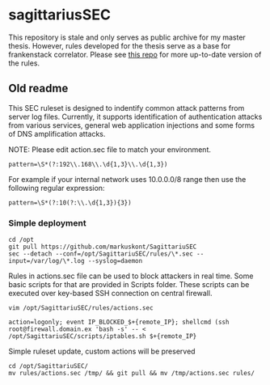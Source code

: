 # sagittariusSEC

This repository is stale and only serves as public archive for my master thesis. However, rules developed for the thesis serve as a base for frankenstack correlator. Please see [this repo](https://github.com/ccdcoe/frankenSEC) for more up-to-date version of the rules.

## Old readme

This SEC ruleset is designed to indentify common attack patterns from server log files. Currently, it supports identification of authentication attacks from various services, general web application injections and some forms of DNS amplification attacks.

NOTE: Please edit action.sec file to match your environment.

```
pattern=\S*(?:192\\.168\\.\d{1,3}\\.\d{1,3})
```
For example if your internal network uses 10.0.0.0/8 range then use the following regular expression:
```
pattern=\S*(?:10(?:\\.\d{1,3}){3})
```

### Simple deployment

```
cd /opt
git pull https://github.com/markuskont/SagittariuSEC
sec --detach --conf=/opt/SagittariuSEC/rules/\*.sec --input=/var/log/\*.log --syslog=daemon
```

Rules in actions.sec file can be used to block attackers in real time. Some basic scripts for that are provided in Scripts folder. These scripts can be executed over key-based SSH connection on central firewall.

```
vim /opt/SagittariuSEC/rules/actions.sec
```
```
action=logonly; event IP_BLOCKED_$+{remote_IP}; shellcmd (ssh root@firewall.domain.ex 'bash -s' -- <  /opt/SagittariuSEC/scripts/iptables.sh $+{remote_IP}
```

Simple ruleset update, custom actions will be preserved

```
cd /opt/SagittariuSEC/
mv rules/actions.sec /tmp/ && git pull && mv /tmp/actions.sec rules/
```
